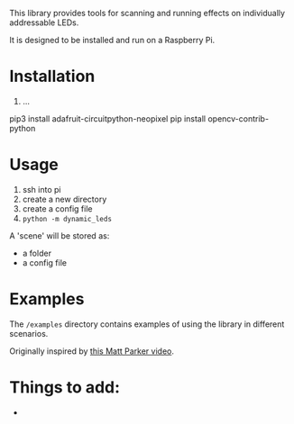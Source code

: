 This library provides tools for scanning and running effects on individually addressable LEDs.

It is designed to be installed and run on a Raspberry Pi.

# Installation
1. ...


pip3 install adafruit-circuitpython-neopixel
pip install opencv-contrib-python


# Usage
1. ssh into pi
2. create a new directory
3. create a config file
4. `python -m dynamic_leds`


A 'scene' will be stored as:
- a folder
- a config file

# Examples 

The `/examples` directory contains examples of using the library in different scenarios.



Originally inspired by [this Matt Parker video](https://youtu.be/TvlpIojusBE?si=Raabp9wFT22sQVxp).





# Things to add:
- 